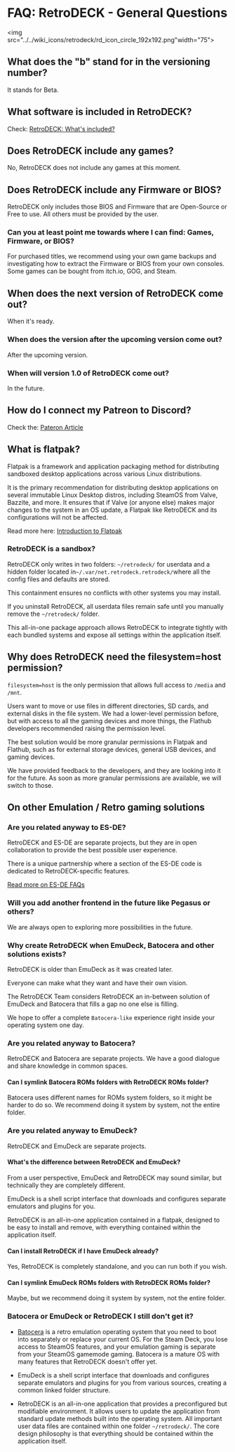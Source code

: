 # FAQ: RetroDECK - General Questions

<img src="../../wiki_icons/retrodeck/rd_icon_circle_192x192.png"width="75">

## What does the "b" stand for in the versioning number?

It stands for Beta.

## What software is included in RetroDECK?

Check: [RetroDECK: What's included?](../wiki_about/what-is-included.md)

## Does RetroDECK include any games?

No, RetroDECK does not include any games at this moment.

## Does RetroDECK include any Firmware or BIOS?

RetroDECK only includes those BIOS and Firmware that are Open-Source or Free to use. All others must be provided by the user.

### Can you at least point me towards where I can find: Games, Firmware, or BIOS?

For purchased titles, we recommend using your own game backups and investigating how to extract the Firmware or BIOS from your own consoles. Some games can be bought from itch.io, GOG, and Steam.

## When does the next version of RetroDECK come out?

When it's ready.

### When does the version after the upcoming version come out?

After the upcoming version.

### When will version 1.0 of RetroDECK come out?

In the future.

## How do I connect my Patreon to Discord?

Check the: [Pateron Article](https://support.patreon.com/hc/en-us/articles/212052266-Getting-Discord-access)

## What is flatpak?

Flatpak is a framework and application packaging method for distributing sandboxed desktop applications across various Linux distributions. 

It is the primary recommendation for distributing desktop applications on several immutable Linux Desktop distros, including SteamOS from Valve, Bazzite, and more. It ensures that if Valve (or anyone else) makes major changes to the system in an OS update, a Flatpak like RetroDECK and its configurations will not be affected.

Read more here: [Introduction to Flatpak](https://docs.flatpak.org/en/latest/introduction.html)

### RetroDECK is a sandbox?


RetroDECK only writes in two folders: `~/retrodeck/` for userdata and a hidden folder located in`~/.var/net.retrodeck.retrodeck/`where all the config files and defaults are stored. 

This containment ensures no conflicts with other systems you may install. 

If you uninstall RetroDECK, all userdata files remain safe until you manually remove the `~/retrodeck/` folder. 

This all-in-one package approach allows RetroDECK to integrate tightly with each bundled systems and expose all settings within the application itself.

## Why does RetroDECK need the filesystem=host permission?

`filesystem=host` is the only permission that allows full access to `/media` and `/mnt`. 

Users want to move or use files in different directories, SD cards, and external disks in the file system. We had a lower-level permission before, but with access to all the gaming devices and more things, the Flathub developers recommended raising the permission level. 

The best solution would be more granular permissions in Flatpak and Flathub, such as for external storage devices, general USB devices, and gaming devices. 

We have provided feedback to the developers, and they are looking into it for the future. As soon as more granular permissions are available, we will switch to those.

## On other Emulation / Retro gaming solutions

### Are you related anyway to ES-DE?

RetroDECK and ES-DE are separate projects, but they are in open collaboration to provide the best possible user experience. 

There is a unique partnership where a section of the ES-DE code is dedicated to RetroDECK-specific features.

[Read more on ES-DE FAQs](https://gitlab.com/es-de/emulationstation-de/-/blob/master/FAQ.md#what-is-the-relationship-between-es-de-and-retrodeck)

### Will you add another frontend in the future like Pegasus or others?

We are always open to exploring more possibilities in the future.

### Why create RetroDECK when EmuDeck, Batocera and other solutions exists?

RetroDECK is older than EmuDeck as it was created later.

Everyone can make what they want and have their own vision. 

The RetroDECK Team considers RetroDECK an in-between solution of EmuDeck and Batocera that fills a gap no one else is filling. 

We hope to offer a complete `Batocera-like` experience right inside your operating system one day.


### Are you related anyway to Batocera?

RetroDECK and Batocera are separate projects. We have a good dialogue and share knowledge in common spaces.

#### Can I symlink Batocera ROMs folders with RetroDECK ROMs folder?

Batocera uses different names for ROMs system folders, so it might be harder to do so. We recommend doing it system by system, not the entire folder.

### Are you related anyway to EmuDeck?

RetroDECK and EmuDeck are separate projects.

#### What's the difference between RetroDECK and EmuDeck?

From a user perspective, EmuDeck and RetroDECK may sound similar, but technically they are completely different. 

EmuDeck is a shell script interface that downloads and configures separate emulators and plugins for you. 

RetroDECK is an all-in-one application contained in a flatpak, designed to be easy to install and remove, with everything contained within the application itself.

#### Can I install RetroDECK if I have EmuDeck already?

Yes, RetroDECK is completely standalone, and you can run both if you wish.

#### Can I symlink EmuDeck ROMs folders with RetroDECK ROMs folder?

Maybe, but we recommend doing it system by system, not the entire folder.

### Batocera or EmuDeck or RetroDECK I still don't get it?

- [Batocera](https://batocera.org/) is a retro emulation operating system that you need to boot into separately or replace your current OS. For the Steam Deck, you lose access to SteamOS features, and your emulation gaming is separate from your SteamOS gamemode gaming. Batocera is a mature OS with many features that RetroDECK doesn't offer yet.

- EmuDeck is a shell script interface that downloads and configures separate emulators and plugins for you from various sources, creating a common linked folder structure.

- RetroDECK is an all-in-one application that provides a preconfigured but modifiable environment. It allows users to update the application from standard update methods built into the operating system. All important user data files are contained within one folder `~/retrodeck/`. The core design philosophy is that everything should be contained within the application itself.
